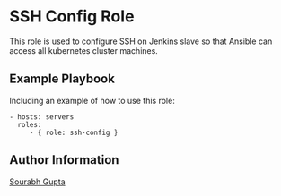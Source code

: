 # SSH Config Role

This role is used to configure SSH on Jenkins slave so that Ansible can access all kubernetes cluster machines.

## Example Playbook

Including an example of how to use this role:

    - hosts: servers
      roles:
         - { role: ssh-config }

## Author Information

[Sourabh Gupta](https://sourabhgupta.in)
